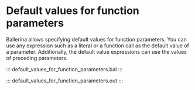 # Default values for function parameters

Ballerina allows specifying default values for function parameters. You can use any expression such as a literal or a function call as the default value of a parameter. Additionally, the default value expressions can use the values of preceding parameters.

::: default_values_for_function_parameters.bal :::

::: default_values_for_function_parameters.out :::
